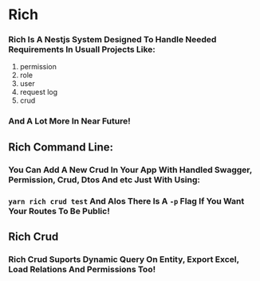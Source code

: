 # Rich

### Rich Is A Nestjs System Designed To Handle Needed Requirements In Usuall Projects Like:
1. permission
2. role
3. user
4. request log
5. crud
 ### And A Lot More In Near Future!
 
 ## Rich Command Line:
 ### You Can Add A New Crud In Your App With Handled Swagger, Permission, Crud, Dtos And etc Just With Using:
 ### `yarn rich crud test` And Alos There Is A `-p` Flag If You Want Your Routes To Be Public!
 
 ## Rich Crud
 ### Rich Crud Suports Dynamic Query On Entity, Export Excel, Load Relations And Permissions Too!
